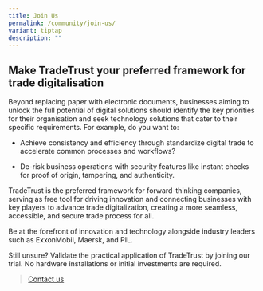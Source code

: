 ```yaml
---
title: Join Us
permalink: /community/join-us/
variant: tiptap
description: ""
---
```

<h2>Make TradeTrust your preferred framework for trade digitalisation</h2>
<p>Beyond replacing paper with electronic documents, businesses aiming to
unlock the full potential of digital solutions should identify the key
priorities for their organisation and seek technology solutions that cater
to their specific requirements. For example, do you want to:</p>
<ul data-tight="true" class="tight">
<li>
<p>Achieve consistency and efficiency through standardize digital trade to
accelerate common processes and workflows?</p>
</li>
<li>
<p>De-risk business operations with security features like instant checks
for proof of origin, tampering, and authenticity.</p>
<p></p>
</li>
</ul>
<p>TradeTrust is the preferred framework for forward-thinking companies,
serving as free tool for driving innovation and connecting businesses with
key players to advance trade digitalization, creating a more seamless,
accessible, and secure trade process for all.</p>
<p>Be at the forefront of innovation and technology alongside industry leaders
such as ExxonMobil, Maersk, and PIL.</p>
<p>Still unsure? Validate the practical application of TradeTrust by joining
our trial. No hardware installations or initial investments are required.</p>
<blockquote>
<p><a href="https://form.gov.sg/635f32c5001b2d0011fff09b" rel="noopener noreferrer nofollow" target="_blank">Contact us</a>
</p>
</blockquote>
<p></p>
<p></p>